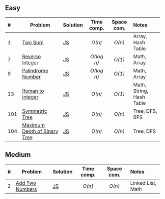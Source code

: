 ## Easy

| #    | Problem                                                                                     | Solution                          | Time comp. | Space com. | Notes                    |
| :--- | ------------------------------------------------------------------------------------------- | :-------------------------------- | :--------: | :--------: | :----------------------- |
| 1    | [Two Sum](https://leetcode.com/problems/two-sum/)                                           | [JS](js/two-sum.js)               |   _O(n)_   |   _O(n)_   | Array, Hash Table        |
| 7    | [Reverse Integer](https://leetcode.com/problems/reverse-integer/)                           | [JS](js/reverse-integer.js)       | _O(log n)_ |   _O(1)_   | Math, Array              |
| 9    | [Palindrome Number](https://leetcode.com/problems/palindrome-number/)                       | [JS](js/palindrome-number.js)     | _O(log n)_ |   _O(1)_   | Math, Array              |
| 13   | [Roman to Integer](https://leetcode.com/problems/roman-to-integer/)                         | [JS](js/roman-to-integer.js)      |   _O(n)_   |   _O(1)_   | Math, String, Hash Table |
| 101  | [Symmetric Tree](https://leetcode.com/problems/symmetric-tree/)                             | [JS](js/symmetric-tree.js)        |   _O(n)_   |   _O(n)_   | Tree, DFS, BFS           |
| 104  | [Maximum Depth of Binary Tree](https://leetcode.com/problems/maximum-depth-of-binary-tree/) | [JS](js/max-depth-binary-tree.js) |   _O(n)_   |   _O(n)_   | Tree, DFS                |


## Medium

| #    | Problem                                                           | Solution                    | Time comp. | Space com. | Notes             |
| :--- | ----------------------------------------------------------------- | :-------------------------- | :--------: | :--------: | :---------------- |
| 2    | [Add Two Numbers](https://leetcode.com/problems/add-two-numbers/) | [JS](js/add-two-numbers.js) |   _O(n)_   |   _O(n)_   | Linked List, Math |